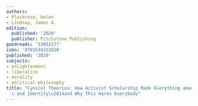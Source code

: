 ```yaml
---
authors:
- Pluckrose, Helen
- Lindsay, James A.
edition:
  published: '2020'
  publisher: Pitchstone Publishing
goodreads: '53052177'
isbn: '9781634312028'
published: '2020'
subjects:
- enlightenment
- liberalism
- morality
- political-philosophy
title: "Cynical Theories: How Activist Scholarship Made Everything about Race, Gender,\
  \ and Identity\u2014and Why This Harms Everybody"
---
```


